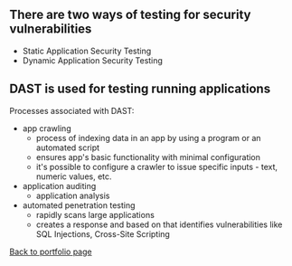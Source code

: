 ## There are two ways of testing for security vulnerabilities

- Static Application Security Testing
- Dynamic Application Security Testing

## DAST is used for testing running applications

Processes associated with DAST:
- app crawling 
    - process of indexing data in an app by using a program or an automated script
    - ensures app's basic functionality with minimal configuration
    - it's possible to configure a crawler to issue specific inputs - text, numeric values, etc.
- application auditing
    - application analysis
- automated penetration testing
    - rapidly scans large applications 
    - creates a response and based on that identifies vulnerabilities like SQL Injections, Cross-Site Scripting


<a href="https://github.com/andrzej-kotynski/andrzej-kotynski/blob/main/README.md">Back to portfolio page</a>